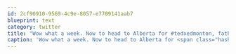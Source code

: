 ```yaml
---
id: 2cf90910-9569-4c9e-8057-e7709141aab7
blueprint: text
category: twitter
title: "Wow what a week. Now to head to Alberta for #tedxedmonton, father's days and bro's birthday"
caption: 'Wow what a week. Now to head to Alberta for <span class="hashtag hashtag_local">#<a href="http://tweettemp.darylchymko.ca/?tag=tedxedmonton">tedxedmonton</a>, father''s days and bro''s birthday'
---
```

